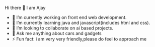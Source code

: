 Hi there 👋
I am Ajay
- 🔭 I’m currently working on front end web development.
- 🌱 I’m currently learning java and javascript(includes html and css).
- 👯 I’m looking to collaborate on ai based projects.
- 💬 Ask me anything about cars and gadgets
- ⚡ Fun fact: i am very very friendly,please do feel to approach me

